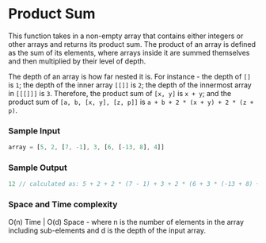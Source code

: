 # Product Sum

This function takes in a non-empty array that contains either integers or other arrays and returns its product sum. The product of an array is defined as the sum of its elements, where arrays inside it are summed themselves and then multiplied by their level of depth.

The depth of an array is how far nested it is. For instance - the depth of `[]` is `1`; the depth of the inner array `[[]]` is `2`; the depth of the innermost array in `[[[]]]` is `3`.
Therefore, the product sum of `[x, y]` is `x + y`; and the product sum of `[a, b, [x, y], [z, p]]` is `a + b + 2 * (x + y) + 2 * (z + p)`.

### Sample Input
```javascript
array = [5, 2, [7, -1], 3, [6, [-13, 8], 4]]
```
### Sample Output
```javascript
12 // calculated as: 5 + 2 + 2 * (7 - 1) + 3 + 2 * (6 + 3 * (-13 + 8) + 4)
```
### Space and Time complexity 
O(n) Time | O(d) Space - where n is the number of elements in the array including sub-elements and d is the depth of the input array.